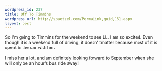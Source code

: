 ```yaml
--- 
wordpress_id: 237
title: Off To Timmins
wordpress_url: http://spaetzel.com/PermaLink,guid,161.aspx
layout: post
---
```

So I'm going to Timmins for the weekend to see LL. I am so excited. Even though it is a weekend full of driving, it doesn' tmatter because most of it is spent in the car with her.<br />
        <br />
        I miss her a lot, and am definitely looking forward to September when she will only
        be an hour's bus ride away!<img width="0" height="0" src="http://spaetzel.com/aggbug.ashx?id=161" />

